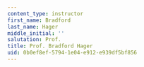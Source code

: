 ```yaml
---
content_type: instructor
first_name: Bradford
last_name: Hager
middle_initial: ''
salutation: Prof.
title: Prof. Bradford Hager
uid: 0b0ef8ef-5794-1e04-e912-e939df5bf856
---
```

